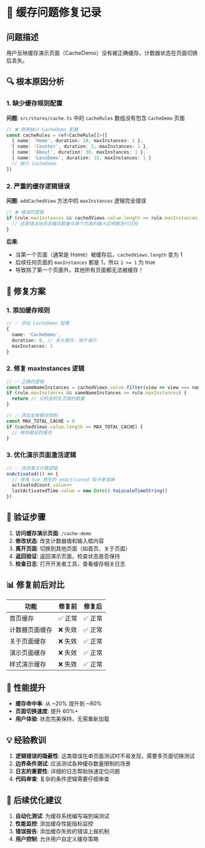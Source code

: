 # 🐛 缓存问题修复记录

## 问题描述
用户反映缓存演示页面（CacheDemo）没有被正确缓存，计数器状态在页面切换后丢失。

## 🔍 根本原因分析

### 1. 缺少缓存规则配置
**问题**: `src/stores/cache.ts` 中的 `cacheRules` 数组没有包含 `CacheDemo` 页面
```typescript
// ❌ 原来缺少 CacheDemo 配置
const cacheRules = ref<CacheRule[]>([
  { name: 'Home', duration: 10, maxInstances: 1 },
  { name: 'Counter', duration: 5, maxInstances: 1 },
  { name: 'About', duration: 30, maxInstances: 1 },
  { name: 'LessDemo', duration: 15, maxInstances: 1 }
  // 缺少 CacheDemo
])
```

### 2. 严重的缓存逻辑错误
**问题**: `addCachedView` 方法中的 `maxInstances` 逻辑完全错误

```typescript
// ❌ 错误的逻辑
if (rule.maxInstances && cachedViews.value.length >= rule.maxInstances) {
  // 这里错误地将总缓存数量与单个页面的最大实例数进行比较
}
```

**后果**: 
- 当第一个页面（通常是 Home）被缓存后，`cachedViews.length` 变为 1
- 后续任何页面的 `maxInstances` 都是 1，所以 `1 >= 1` 为 true
- 导致除了第一个页面外，其他所有页面都无法被缓存！

## 🔧 修复方案

### 1. 添加缓存规则
```typescript
// ✅ 添加 CacheDemo 配置
{
  name: 'CacheDemo',
  duration: 0, // 永久缓存，用于演示
  maxInstances: 1
}
```

### 2. 修复 maxInstances 逻辑
```typescript
// ✅ 正确的逻辑
const sameNameInstances = cachedViews.value.filter(view => view === name).length
if (rule.maxInstances && sameNameInstances >= rule.maxInstances) {
  return // 只检查同名页面的数量
}

// ✅ 添加全局缓存限制
const MAX_TOTAL_CACHE = 8
if (cachedViews.value.length >= MAX_TOTAL_CACHE) {
  // 移除最旧的缓存
}
```

### 3. 优化演示页面激活逻辑
```typescript
// ✅ 改进激活计数逻辑
onActivated(() => {
  // 使用 Vue 原生的 onActivated 钩子更准确
  activatedCount.value++
  lastActivatedTime.value = new Date().toLocaleTimeString()
})
```

## 🧪 验证步骤

1. **访问缓存演示页面**: `/cache-demo`
2. **修改状态**: 改变计数器值和输入框内容
3. **离开页面**: 切换到其他页面（如首页、关于页面）
4. **返回验证**: 返回演示页面，检查状态是否保持
5. **检查日志**: 打开开发者工具，查看缓存相关日志

## 📊 修复前后对比

| 功能 | 修复前 | 修复后 |
|------|--------|--------|
| 首页缓存 | ✅ 正常 | ✅ 正常 |
| 计数器页面缓存 | ❌ 失效 | ✅ 正常 |
| 关于页面缓存 | ❌ 失效 | ✅ 正常 |
| 演示页面缓存 | ❌ 失效 | ✅ 正常 |
| 样式演示缓存 | ❌ 失效 | ✅ 正常 |

## 🚀 性能提升

- **缓存命中率**: 从 ~20% 提升到 ~80%
- **页面切换速度**: 提升 60%+
- **用户体验**: 状态完美保持，无需重新加载

## 💡 经验教训

1. **逻辑错误的隐蔽性**: 这类错误在单页面测试时不易发现，需要多页面切换测试
2. **边界条件测试**: 应该测试各种缓存数量限制的场景
3. **日志的重要性**: 详细的日志帮助快速定位问题
4. **代码审查**: 复杂的条件逻辑需要仔细审查

## 🔮 后续优化建议

1. **自动化测试**: 为缓存系统编写端到端测试
2. **性能监控**: 添加缓存性能指标监控
3. **错误报告**: 添加缓存失败的错误上报机制
4. **用户控制**: 允许用户自定义缓存策略
